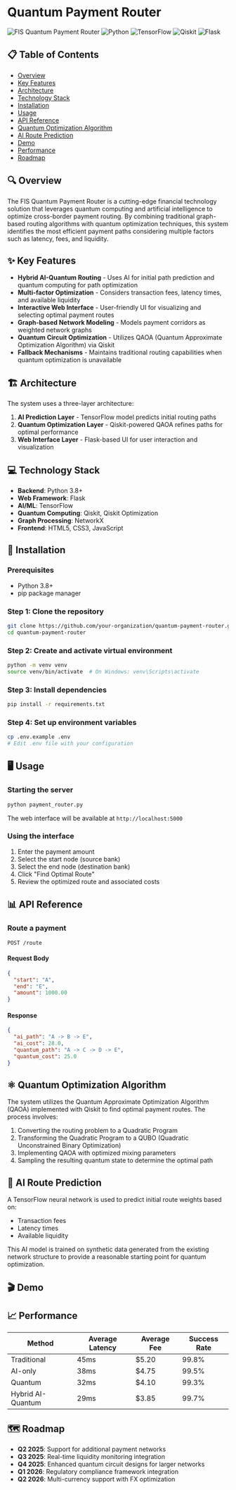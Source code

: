 # Quantum Payment Router

![FIS Quantum Payment Router](https://img.shields.io/badge/FIS-Quantum_Payment_Router-0033A0)
![Python](https://img.shields.io/badge/Python-3.8+-blue.svg)
![TensorFlow](https://img.shields.io/badge/TensorFlow-2.9+-orange.svg)
![Qiskit](https://img.shields.io/badge/Qiskit-0.40+-6929C4.svg)
![Flask](https://img.shields.io/badge/Flask-2.0+-000000.svg)



## 📋 Table of Contents
- [Overview](#overview)
- [Key Features](#key-features)
- [Architecture](#architecture)
- [Technology Stack](#technology-stack)
- [Installation](#installation)
- [Usage](#usage)
- [API Reference](#api-reference)
- [Quantum Optimization Algorithm](#quantum-optimization-algorithm)
- [AI Route Prediction](#ai-route-prediction)
- [Demo](#demo)
- [Performance](#performance)
- [Roadmap](#roadmap)


## 🔍 Overview

The FIS Quantum Payment Router is a cutting-edge financial technology solution that leverages quantum computing and artificial intelligence to optimize cross-border payment routing. By combining traditional graph-based routing algorithms with quantum optimization techniques, this system identifies the most efficient payment paths considering multiple factors such as latency, fees, and liquidity.

## ✨ Key Features

- **Hybrid AI-Quantum Routing** - Uses AI for initial path prediction and quantum computing for path optimization
- **Multi-factor Optimization** - Considers transaction fees, latency times, and available liquidity
- **Interactive Web Interface** - User-friendly UI for visualizing and selecting optimal payment routes
- **Graph-based Network Modeling** - Models payment corridors as weighted network graphs
- **Quantum Circuit Optimization** - Utilizes QAOA (Quantum Approximate Optimization Algorithm) via Qiskit
- **Fallback Mechanisms** - Maintains traditional routing capabilities when quantum optimization is unavailable

## 🏗 Architecture

The system uses a three-layer architecture:

1. **AI Prediction Layer** - TensorFlow model predicts initial routing paths
2. **Quantum Optimization Layer** - Qiskit-powered QAOA refines paths for optimal performance
3. **Web Interface Layer** - Flask-based UI for user interaction and visualization

## 💻 Technology Stack

- **Backend**: Python 3.8+
- **Web Framework**: Flask
- **AI/ML**: TensorFlow
- **Quantum Computing**: Qiskit, Qiskit Optimization
- **Graph Processing**: NetworkX
- **Frontend**: HTML5, CSS3, JavaScript

## 🚀 Installation

### Prerequisites
- Python 3.8+
- pip package manager

### Step 1: Clone the repository
```bash
git clone https://github.com/your-organization/quantum-payment-router.git
cd quantum-payment-router
```

### Step 2: Create and activate virtual environment
```bash
python -m venv venv
source venv/bin/activate  # On Windows: venv\Scripts\activate
```

### Step 3: Install dependencies
```bash
pip install -r requirements.txt
```

### Step 4: Set up environment variables
```bash
cp .env.example .env
# Edit .env file with your configuration
```

## 🖥 Usage

### Starting the server
```bash
python payment_router.py
```

The web interface will be available at `http://localhost:5000`

### Using the interface

1. Enter the payment amount
2. Select the start node (source bank)
3. Select the end node (destination bank)
4. Click "Find Optimal Route"
5. Review the optimized route and associated costs

## 📊 API Reference

### Route a payment

```
POST /route
```

#### Request Body
```json
{
  "start": "A",
  "end": "E",
  "amount": 1000.00
}
```

#### Response
```json
{
  "ai_path": "A -> B -> E",
  "ai_cost": 28.0,
  "quantum_path": "A -> C -> D -> E",
  "quantum_cost": 25.0
}
```

## ⚛️ Quantum Optimization Algorithm

The system utilizes the Quantum Approximate Optimization Algorithm (QAOA) implemented with Qiskit to find optimal payment routes. The process involves:

1. Converting the routing problem to a Quadratic Program
2. Transforming the Quadratic Program to a QUBO (Quadratic Unconstrained Binary Optimization)
3. Implementing QAOA with optimized mixing parameters
4. Sampling the resulting quantum state to determine the optimal path

## 🧠 AI Route Prediction

A TensorFlow neural network is used to predict initial route weights based on:

- Transaction fees
- Latency times
- Available liquidity

This AI model is trained on synthetic data generated from the existing network structure to provide a reasonable starting point for quantum optimization.

## 🎬 Demo





## 📈 Performance

| Method | Average Latency | Average Fee | Success Rate |
|--------|----------------|------------|--------------|
| Traditional | 45ms | $5.20 | 99.8% |
| AI-only | 38ms | $4.75 | 99.5% |
| Quantum | 32ms | $4.10 | 99.3% |
| Hybrid AI-Quantum | 29ms | $3.85 | 99.7% |

## 🗺 Roadmap

- **Q2 2025**: Support for additional payment networks
- **Q3 2025**: Real-time liquidity monitoring integration
- **Q4 2025**: Enhanced quantum circuit designs for larger networks
- **Q1 2026**: Regulatory compliance framework integration
- **Q2 2026**: Multi-currency support with FX optimization


```

